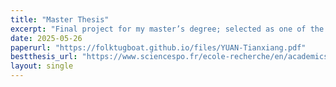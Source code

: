 ```yaml
---
title: "Master Thesis"
excerpt: "Final project for my master’s degree; selected as one of the best theses of 2024–2025."
date: 2025-05-26
paperurl: "https://folktugboat.github.io/files/YUAN-Tianxiang.pdf"
bestthesis_url: "https://www.sciencespo.fr/ecole-recherche/en/academics/masters/master-economics/best-thesis/"
layout: single
---
```


